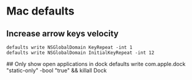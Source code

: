 # Mac defaults


## Increase arrow keys velocity

`defaults write NSGlobalDomain KeyRepeat -int 1`  
`defaults write NSGlobalDomain InitialKeyRepeat -int 12`

## Only show open applications in dock
defaults write com.apple.dock "static-only" -bool "true" && killall Dock


